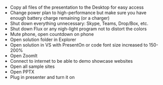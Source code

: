 - Copy all files of the presentation to the Desktop for easy access
- Change power plan to high-performance but make sure you have enough battery charge remaining (or a charger)
- Shut down everything unnecessary: Skype, Teams, Drop/Box, etc.
- Shut down Flux or any nigh-light program not to distort the colors
- Mute phone, open countdown on phone
- Open solution folder in Explorer
- Open solution in VS with PresentOn or code font size increased to 150-200%
- Open ZoomIt
- Connect to internet to be able to demo showcase websites
- Open all sample sites
- Open PPTX
- Plug in presenter and turn it on